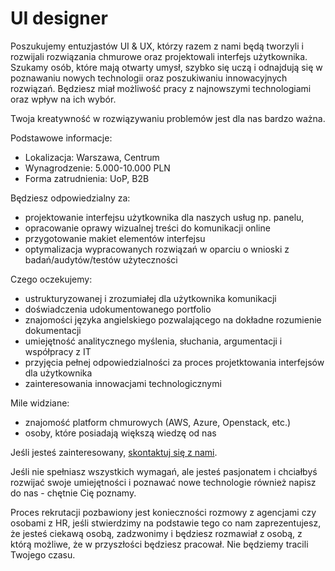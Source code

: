 # UI designer

Poszukujemy entuzjastów UI & UX, którzy razem z nami będą tworzyli i rozwijali rozwiązania chmurowe oraz 
projektowali interfejs użytkownika. Szukamy osób, które mają otwarty umysł, szybko się uczą i odnajdują 
się w poznawaniu nowych technologii oraz poszukiwaniu innowacyjnych rozwiązań. 
Będziesz miał możliwość pracy z najnowszymi technologiami oraz wpływ na ich wybór. 

Twoja kreatywność w rozwiązywaniu problemów jest dla nas bardzo ważna.

Podstawowe informacje: 

* Lokalizacja: Warszawa, Centrum
* Wynagrodzenie: 5.000-10.000 PLN
* Forma zatrudnienia: UoP, B2B

Będziesz odpowiedzialny za:

* projektowanie interfejsu użytkownika dla naszych usług np. panelu, 
* opracowanie oprawy wizualnej treści do komunikacji online
* przygotowanie makiet elementów interfejsu
* optymalizacja wypracowanych rozwiązań w oparciu o wnioski z badań/audytów/testów użyteczności

Czego oczekujemy:

 * ustrukturyzowanej i zrozumiałej dla użytkownika komunikacji
 * doświadczenia udokumentowanego portfolio
 * znajomości języka angielskiego pozwalającego na dokładne rozumienie dokumentacji
 * umiejętność analitycznego myślenia, słuchania, argumentacji i współpracy z IT
 * przyjęcia pełnej odpowiedzialności za proces projetktowania interfejsów dla użytkownika
 * zainteresowania innowacjami technologicznymi

Mile widziane:

 * znajomość platform chmurowych (AWS, Azure, Openstack, etc.)
 * osoby, które posiadają większą wiedzę od nas

Jeśli jesteś zainteresowany, [skontaktuj się z nami](/about-us/contact.md).

Jeśli nie spełniasz wszystkich wymagań, ale jesteś pasjonatem i chciałbyś rozwijać swoje umiejętności i poznawać nowe technologie również napisz do nas - chętnie Cię poznamy.

Proces rekrutacji pozbawiony jest konieczności rozmowy z agencjami czy osobami z HR, jeśli stwierdzimy na podstawie tego co nam zaprezentujesz, że jesteś ciekawą osobą, zadzwonimy i będziesz rozmawiał z osobą, z którą możliwe, że w przyszłości będziesz pracował. Nie będziemy tracili Twojego czasu.